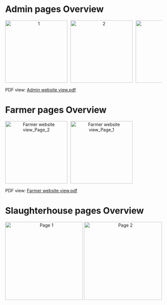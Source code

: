 # **Admin pages Overview**
<div align="center">
  <div style="display: flex; overflow-x: auto; gap: 10px;">
    <img src="https://github.com/user-attachments/assets/f96af7c0-be87-4281-bbf8-06bfdce16181" alt="1" height="200"/>
    <img src="https://github.com/user-attachments/assets/f3d5572a-ed3e-4cfc-9636-1edfaeb12aee" alt="2" height="200"/>
    <img src="https://github.com/user-attachments/assets/8dfd26b4-bd0a-4468-8cd0-8ac3da365ab4" alt="3" height="200"/>
    <img src="https://github.com/user-attachments/assets/8352b9ed-d282-48b8-bb68-b2e777a1a6fb" alt="4" height="200"/>
    <img src="https://github.com/user-attachments/assets/00f6e367-8093-4ada-ab3b-78179690d5a0" alt="5" height="200"/>
    <img src="https://github.com/user-attachments/assets/3b4fc4a2-bb34-42d4-b82f-18c24b9eac58" alt="6" height="200"/>
    <img src="https://github.com/user-attachments/assets/c9245342-b48a-4ff4-941c-6751f55d2aa3" alt="7" height="200"/>
  </div>
</div>

PDF view: [Admin website view.pdf](https://github.com/user-attachments/files/21379631/Admin.website.view.pdf)

# **Farmer pages Overview**
<div align="center">
  <div style="display: flex; overflow-x: auto; gap: 10px; max-width: 100%;">
    <img src="https://github.com/user-attachments/assets/87df9b7f-b14c-4356-8a96-72386d1f9e4e" alt="Farmer website view_Page_2" height="200">
    <img src="https://github.com/user-attachments/assets/551ae91d-4661-4a4d-813b-54cdf69aaee3" alt="Farmer website view_Page_1" height="200">
  </div>
</div>

PDF view: [Farmer website view.pdf](https://github.com/user-attachments/files/21428139/Farmer.website.view.pdf)

# **Slaughterhouse pages Overview**
<div align="center">
  <div style="display: inline-block; overflow-x: auto; white-space: nowrap; max-width: 100%;">
    <img src="https://github.com/user-attachments/assets/1303ae27-737c-45f7-88ff-02eb030e4889" alt="Page 1" height="250" style="display: inline;">
    <img src="https://github.com/user-attachments/assets/18b7fa23-0cc7-4145-8148-e08d98df2ffb" alt="Page 2" height="250" style="display: inline;">
    <img src="https://github.com/user-attachments/assets/fde4e4f2-6927-4aa3-93f5-36a566a117f3" alt="Page 3" height="250" style="display: inline;">
    <img src="https://github.com/user-attachments/assets/b0b3b159-ef37-4876-b5d9-fbed9272bd1a" alt="Page 4" height="250" style="display: inline;">
    <img src="https://github.com/user-attachments/assets/6ab516d5-7e02-47e1-8c32-c7ae296e5ac1" alt="Page 5" height="250" style="display: inline;">
  </div>
</div>


